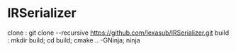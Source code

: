 # IRSerializer
clone : git clone --recursive https://github.com/lexasub/IRSerializer.git
build : mkdir build; cd build; cmake .. -GNinja; ninja
